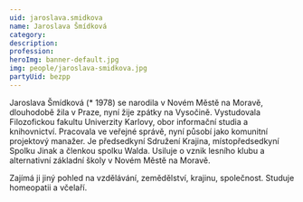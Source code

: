 ```yaml
---
uid: jaroslava.smidkova
name: Jaroslava Šmídková
category:
description:
profession:
heroImg: banner-default.jpg
img: people/jaroslava-smidkova.jpg
partyUid: bezpp
---
```


Jaroslava Šmídková (* 1978) se narodila v Novém Městě na Moravě, dlouhodobě žila v Praze, nyní žije zpátky na Vysočině. Vystudovala Filozofickou fakultu Univerzity Karlovy, obor informační studia a knihovnictví. Pracovala ve veřejné správě, nyní působí jako komunitní projektový manažer. Je předsedkyní Sdružení Krajina, místopředsedkyní Spolku Jinak a členkou spolku Walda. Usiluje o vznik lesního klubu a alternativní základní školy v Novém Městě na Moravě.

Zajímá ji jiný pohled na vzdělávání, zemědělství, krajinu, společnost. Studuje homeopatii a včelaří.
